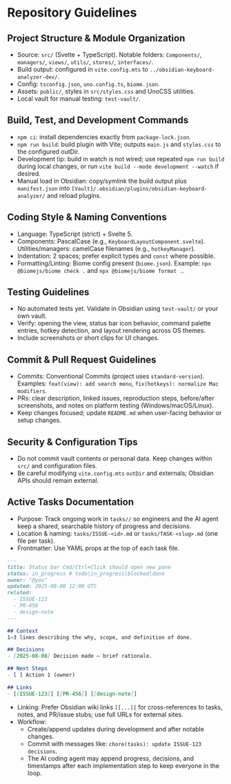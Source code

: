 # Repository Guidelines

## Project Structure & Module Organization
- Source: `src/` (Svelte + TypeScript). Notable folders: `Components/`, `managers/`, `views/`, `utils/`, `stores/`, `interfaces/`.
- Build output: configured in `vite.config.mts` to `../obsidian-keyboard-analyzer-dev/`.
- Config: `tsconfig.json`, `uno.config.ts`, `biome.json`.
- Assets: `public/`, styles in `src/styles.css` and UnoCSS utilities.
- Local vault for manual testing: `test-vault/`.

## Build, Test, and Development Commands
- `npm ci`: install dependencies exactly from `package-lock.json`.
- `npm run build`: build plugin with Vite; outputs `main.js` and `styles.css` to the configured outDir.
- Development tip: build in watch is not wired; use repeated `npm run build` during local changes, or run `vite build --mode development --watch` if desired.
- Manual load in Obsidian: copy/symlink the build output plus `manifest.json` into `[Vault]/.obsidian/plugins/obsidian-keyboard-analyzer/` and reload plugins.

## Coding Style & Naming Conventions
- Language: TypeScript (strict) + Svelte 5.
- Components: PascalCase (e.g., `KeyboardLayoutComponent.svelte`). Utilities/managers: camelCase filenames (e.g., `hotkeyManager`).
- Indentation: 2 spaces; prefer explicit types and `const` where possible.
- Formatting/Linting: Biome config present (`biome.json`). Example: `npx @biomejs/biome check .` and `npx @biomejs/biome format .`.

## Testing Guidelines
- No automated tests yet. Validate in Obsidian using `test-vault/` or your own vault.
- Verify: opening the view, status bar icon behavior, command palette entries, hotkey detection, and layout rendering across OS themes.
- Include screenshots or short clips for UI changes.

## Commit & Pull Request Guidelines
- Commits: Conventional Commits (project uses `standard-version`). Examples: `feat(view): add search menu`, `fix(hotkeys): normalize Mac modifiers`.
- PRs: clear description, linked issues, reproduction steps, before/after screenshots, and notes on platform testing (Windows/macOS/Linux).
- Keep changes focused; update `README.md` when user-facing behavior or setup changes.

## Security & Configuration Tips
- Do not commit vault contents or personal data. Keep changes within `src/` and configuration files.
- Be careful modifying `vite.config.mts` `outDir` and externals; Obsidian APIs should remain external.

## Active Tasks Documentation
- Purpose: Track ongoing work in `tasks//` so engineers and the AI agent keep a shared, searchable history of progress and decisions.
- Location & naming: `tasks/ISSUE-<id>.md` or `tasks/TASK-<slug>.md` (one file per task).
- Frontmatter: Use YAML props at the top of each task file.

```markdown
---
title: Status bar Cmd/Ctrl+Click should open new pane
status: in_progress # todo|in_progress|blocked|done
owner: "@you"
updated: 2025-08-08 12:00 UTC
related:
  - ISSUE-123
  - PR-456
  - design-note
---

## Context
1–3 lines describing the why, scope, and definition of done.

## Decisions
- [2025-08-08] Decision made — brief rationale.

## Next Steps
- [ ] Action 1 (owner)

## Links
- [[ISSUE-123]] [[PR-456]] [[design-note]]
```

- Linking: Prefer Obsidian wiki links `[[...]]` for cross-references to tasks, notes, and PR/issue stubs; use full URLs for external sites.
- Workflow:
  - Create/append updates during development and after notable changes.
  - Commit with messages like: `chore(tasks): update ISSUE-123 decisions`.
  - The AI coding agent may append progress, decisions, and timestamps after each implementation step to keep everyone in the loop.

